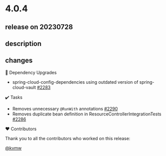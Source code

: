 # 4.0.4

## release on 20230728

## description

## changes

🔨 Dependency Upgrades

* spring-cloud-config-dependencies using outdated version of spring-cloud-vault <a href="https://github.com/spring-cloud/spring-cloud-config/issues/2283" data-hovercard-type="issue" data-hovercard-url="/spring-cloud/spring-cloud-config/issues/2283/hovercard">#2283</a>

✔️ Tasks

* Removes unnecessary <code>@RunWith</code> annotations <a href="https://github.com/spring-cloud/spring-cloud-config/pull/2290" data-hovercard-type="pull_request" data-hovercard-url="/spring-cloud/spring-cloud-config/pull/2290/hovercard">#2290</a>
* Removes duplicate bean definition in ResourceControllerIntegrationTests <a href="https://github.com/spring-cloud/spring-cloud-config/pull/2286" data-hovercard-type="pull_request" data-hovercard-url="/spring-cloud/spring-cloud-config/pull/2286/hovercard">#2286</a>

❤️ Contributors

Thank you to all the contributors who worked on this release:

<a class="user-mention notranslate" data-hovercard-type="user" data-hovercard-url="/users/kvmw/hovercard" data-octo-click="hovercard-link-click" data-octo-dimensions="link_type:self" href="https://github.com/kvmw">@kvmw</a>

